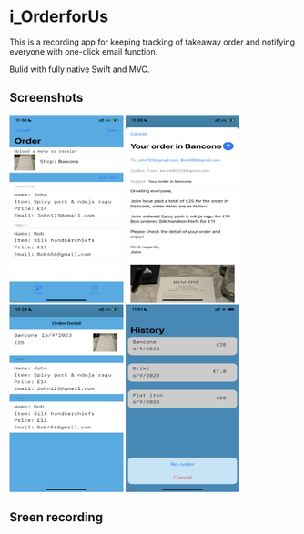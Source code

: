 # i_OrderforUs
This is a recording app for keeping tracking of takeaway order and notifying everyone with one-click email function.

Bulid with fully native Swift and MVC.

## Screenshots
<img src="i_OrderforUs/Images/mockApp1.PNG" width="200" height="330"/> <img src="i_OrderforUs/Images/mockApp2.PNG" width="200" height="330"/>
<img src="i_OrderforUs/Images/mockApp7.PNG" width="200" height="330"/> <img src="i_OrderforUs/Images/mockApp6.PNG" width="200" height="330"/>

## Sreen recording





